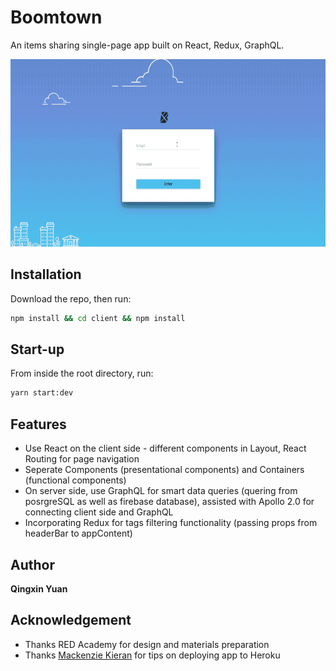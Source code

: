 # Boomtown

An items sharing single-page app built on React, Redux, GraphQL.

<img src="./boomtown-demo.gif" width="600" height="300">

## Installation

Download the repo, then run:

```bash
npm install && cd client && npm install
```

## Start-up

From inside the root directory, run:

```bash
yarn start:dev
```

## Features

* Use React on the client side - different components in Layout, React Routing for page navigation
* Seperate Components (presentational components) and Containers (functional components)
* On server side, use GraphQL for smart data queries (quering from posrgreSQL as well as firebase database), assisted with Apollo 2.0 for connecting client side and GraphQL
* Incorporating Redux for tags filtering functionality (passing props from headerBar to appContent)

## Author

**Qingxin Yuan**

## Acknowledgement

* Thanks RED Academy for design and materials preparation
* Thanks [Mackenzie Kieran](https://github.com/10thfloor) for tips on deploying app to Heroku